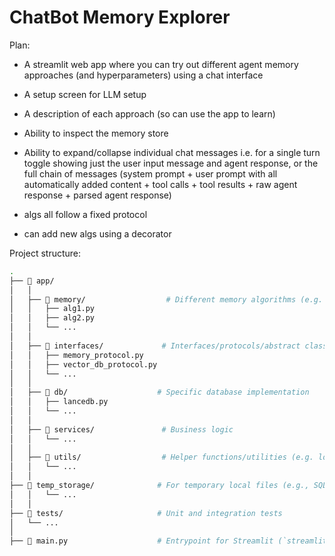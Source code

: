 
# ChatBot Memory Explorer

Plan:

- A streamlit web app where you can try out different agent memory approaches (and hyperparameters) using a chat interface

- A setup screen for LLM setup

- A description of each approach (so can use the app to learn)

- Ability to inspect the memory store

- Ability to expand/collapse individual chat messages i.e. for a single turn toggle showing just the user input message and agent response, or the full chain of messages (system prompt + user prompt with all automatically added content + tool calls + tool results + raw agent response + parsed agent response)

- algs all follow a fixed protocol

- can add new algs using a decorator

Project structure:
```bash
.
├── 📁 app/                         
│   │
│   ├── 📁 memory/                  # Different memory algorithms (e.g. buffer, vector, etc.)
│   │   ├── alg1.py         
│   │   ├── alg2.py         
│   │   └── ...             
│   │
│   ├── 📁 interfaces/             # Interfaces/protocols/abstract classes
│   │   ├── memory_protocol.py     
│   │   ├── vector_db_protocol.py           
│   │   └── ...
│   │
│   ├── 📁 db/                    # Specific database implementation
│   │   ├── lancedb.py           
│   │   └── ...
│   │
│   ├── 📁 services/               # Business logic
│   │   └── ...
│   │
│   ├── 📁 utils/                  # Helper functions/utilities (e.g. logging)
│   │   └── ...
│   │
├── 📁 temp_storage/              # For temporary local files (e.g., SQLite .db, logs)
│   │   └── ...
│   │
├── 📁 tests/                     # Unit and integration tests
│   └── ...
│
├── 📄 main.py                    # Entrypoint for Streamlit (`streamlit run main.py`)
```
```
